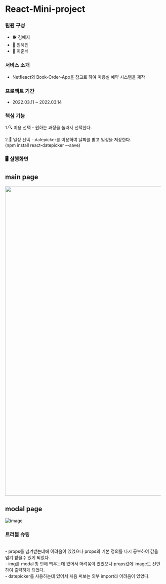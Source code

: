 # React-Mini-project

### 팀원 구성
  - 🐕 김예지
  - 🐣 임혜진
  - 🐹 이준석

### 서비스 소개
- Netfleact와 Book-Order-App을 참고로 하여 미용실 예약 시스템을 제작


### 프로젝트 기간
- 2022.03.11 ~ 2022.03.14


### 핵심 기능
  1.🔍 미용 선택 - 원하는 과정을 눌러서 선택한다.
  
  2.📖 일정 선택 - datepicker를 이용하여 날짜를 받고 일정을 저장한다. <br>
  (npm install react-datepicker --save)


### 🖥 실행화면 

 ## main page
  
  <img src ="https://user-images.githubusercontent.com/95362504/158073853-c38946cc-0bab-4922-b96f-7fb4e8846b04.png" width="1000">
<br>
  
 ## modal page
![image](https://user-images.githubusercontent.com/95362504/158073581-0122e6d3-f32a-4cc5-88d0-658adf623cfe.png)
<br>

### 트러블 슈팅
<br>
- props를 넘겨받는데에 어려움이 있었으나 props의 기본 정의를 다시 공부하여 값을 넘겨 받을수 있게 되었다. <br>
- img를 modal 창 안에 띄우는데 있어서 어려움이 있었으나 props값에 image도 선언하여 출력하게 되었다. <br>
- datepicker를 사용하는데 있어서 처음 써보는 외부 import라 어려움이 있었다. <br>
